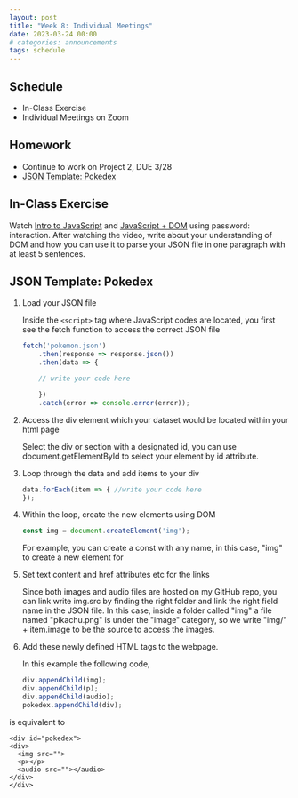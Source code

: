 ```yaml
---
layout: post
title: "Week 8: Individual Meetings"
date: 2023-03-24 00:00
# categories: announcements
tags: schedule
---
```


## Schedule
- In-Class Exercise
- Individual Meetings on Zoom

## Homework
- Continue to work on Project 2, DUE 3/28
- [JSON Template: Pokedex](https://github.com/lilanyang/lilanyang.github.io/tree/main/json-demo-pokedex)

## In-Class Exercise
Watch [Intro to JavaScript](https://vimeo.com/513584741) and [JavaScript + DOM](https://vimeo.com/519265257) using password: interaction. After watching the video, write about your understanding of DOM and how you can use it to parse your JSON file in one paragraph with at least 5 sentences.

## JSON Template: Pokedex
1. Load your JSON file
  
    Inside the `<script>` tag where JavaScript codes are located, you first see the fetch function to access the correct JSON file

    ```javascript
    fetch('pokemon.json')
        .then(response => response.json())
        .then(data => {

        // write your code here

        })
        .catch(error => console.error(error));
    ``` 

2. Access the div element which your dataset would be located within your html page

    Select the div or section with a designated id, you can use document.getElementById to select your element by id attribute.

3. Loop through the data and add items to your div

    ```javascript
    data.forEach(item => { //write your code here 
    });
    ``` 

4. Within the loop, create the new elements using DOM

    ```javascript
    const img = document.createElement('img');
    ```

    For example, you can create a const with any name, in this case, "img" to create a new element for <img>

5. Set text content and href attributes etc for the links

    Since both images and audio files are hosted on my GitHub repo, you can link write img.src by finding the right folder and link the right field name in the JSON file. In this case, inside a folder called "img" a file named "pikachu.png" is under the "image" category, so we write "img/" + item.image to be the source to access the images.

6. Add these newly defined HTML tags to the webpage.

    In this example the following code,

    ```javascript
    div.appendChild(img);
    div.appendChild(p);
    div.appendChild(audio);
    pokedex.appendChild(div);
    ```

  is equivalent to

    <div id="pokedex">
    <div>
      <img src="">
      <p></p>
      <audio src=""></audio>
    </div>
    </div>